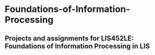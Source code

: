 # Foundations-of-Information-Processing

## Projects and assignments for LIS452LE: Foundations of Information Processing in LIS
